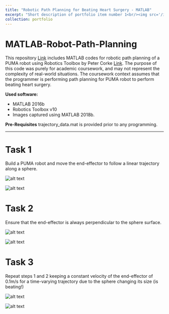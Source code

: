 ```yaml
---
title: "Robotic Path Planning for Beating Heart Surgery - MATLAB"
excerpt: "Short description of portfolio item number 1<br/><img src='/images/500x300.png'>"
collection: portfolio
---
```


# MATLAB-Robot-Path-Planning
This repository [Link](https://github.com/changh95/MATLAB-Robot-Path-Planning) includes MATLAB codes for robotic path planning of a PUMA robot using Robotics Toolbox by Peter Corke [Link](http://petercorke.com/wordpress/toolboxes/robotics-toolbox). The purpose of this code was purely for academic coursework, and may not represent the complexity of real-world situations. The coursework context assumes that the programmer is performing path planning for PUMA robot to perform beating heart surgery.

**Used software:**
* MATLAB 2016b
* Robotics Toolbox v10
* Images captured using MATLAB 2018b.

**Pre-Requisites**
trajectory_data.mat is provided prior to any programming.

-----------------

Task 1
====
Build a PUMA robot and move the end-effector to follow a linear trajectory along a sphere.

![alt text](https://github.com/changh95/MATLAB-Robot-Path-Planning/blob/master/1.png?raw=true)

![alt text](https://github.com/changh95/MATLAB-Robot-Path-Planning/blob/master/1_2.png?raw=true)

Task 2
====
Ensure that the end-effector is always perpendicular to the sphere surface.

![alt text](https://github.com/changh95/MATLAB-Robot-Path-Planning/blob/master/2.png?raw=true)

![alt text](https://github.com/changh95/MATLAB-Robot-Path-Planning/blob/master/2_2.png?raw=true)

Task 3
====
Repeat steps 1 and 2 keeping a constant velocity of the end-effector of 0.1m/s for a time-varying trajectory due to the sphere changing its size (is beating!)

![alt text](https://github.com/changh95/MATLAB-Robot-Path-Planning/blob/master/3.png?raw=true)

![alt text](https://github.com/changh95/MATLAB-Robot-Path-Planning/blob/master/3_2.png?raw=true)
